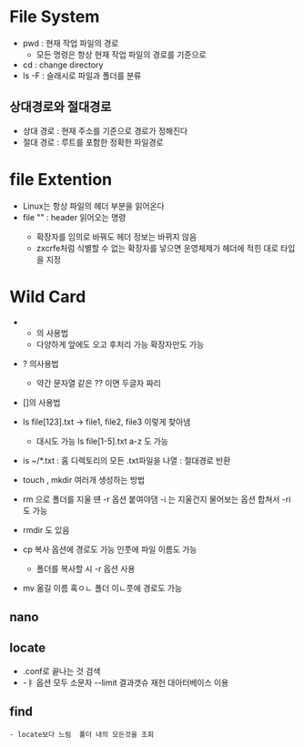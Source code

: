 # File System
- pwd : 현재 작업 파일의 경로 
  - 모든 명령은 항상 현재 작업 파일의 경로를 기준으로 
- cd : change directory
- ls -F : 슬래시로 파일과 폴더를 분류
## 상대경로와 절대경로 
- 상대 경로 : 현재 주소를 기준으로 경로가 정해진다
- 절대 경로 : 루트를 포함한 정확한 파일경로 
# file Extention
- Linux는 항상 파일의 헤더 부분을 읽어온다
- file "<filename>" : header 읽어오는 명령
  - 확장자를 임의로 바꿔도 헤더 정보는 바뀌지 않음 
  - zxcrfe처럼 식별할 수 없는 확장자를 넣으면 운영체제가 헤더에 적힌 대로 타입을 지정
# Wild Card
-  * 의 사용법
   -  다양하게 앞에도 오고 후처리 가능 확장자만도 가능 
- ? 의사용법
  - 약간 문자열 같은 ?? 이면 두글자 짜리 
- []의 사용법 
- ls file[123].txt -> file1, file2, file3 이렇게 찾아냄
  - 대시도 가능 ls file[1-5].txt a-z 도 가능 
- is ~/*.txt : 홈 디렉토리의 모든 .txt파일을 나열 : 절대경로 반환 
- touch , mkdir 여러개 생성하는 방법 
- rm 으로 폴더를 지울 떈  -r 옵션 붙여야댐  -i 는 지울건지 물어보는 옵션 합쳐서 -ri 도 가능
- rmdir 도 있음

- cp 복사 옵션에 경로도 가능 인풋에 파일 이름도 가능
  - 폴더를 복사할 시 -r 옵션 사용

- mv 옮길 이름 혹ㅇㄴ 폴더  이ㄴ풋에 경로도 가능
## nano 

## locate  
- .conf로 끝나는 것 검색 
- -ㅑ 옵션 모두 소문자 --limit 결과갯슈 재헌  대아터베이스 이용 
## find
    - locate보다 느림  폴더 내의 모든것을 조회 